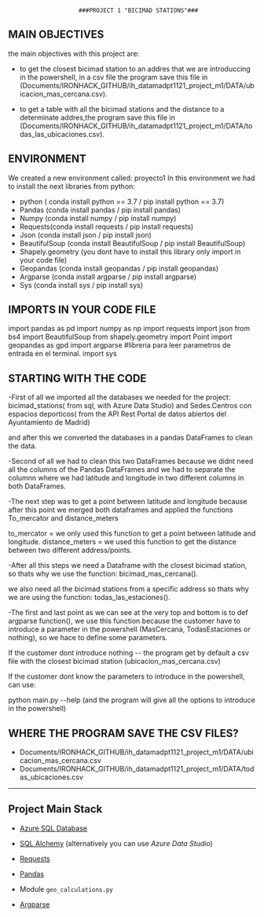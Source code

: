 


                        ###PROJECT 1 "BICIMAD STATIONS"###




MAIN OBJECTIVES
----------------

the main objectives with this project are:
- to get the closest bicimad station to an addres that we are introduccing in the powershell, in a csv file the program save this file in (Documents/IRONHACK_GITHUB/ih_datamadpt1121_project_m1/DATA/ubicacion_mas_cercana.csv).


- to get a table with all the bicimad stations and the distance to a determinate addres,the program save this file in (Documents/IRONHACK_GITHUB/ih_datamadpt1121_project_m1/DATA/todas_las_ubicaciones.csv). 

ENVIRONMENT
------------

We created a new environment called: proyecto1
In this environment we had to install the next libraries from python:
- python ( conda install python == 3.7  / pip install python == 3.7)
- Pandas (conda install pandas / pip install pandas)
- Numpy (conda install numpy / pip install numpy)
- Requests(conda install requests / pip install requests)
- Json (conda install json / pip install json)
- BeautifulSoup (conda install BeautifulSoup / pip install BeautifulSoup)
- Shapely.geometry (you dont have to install this library only import in your code file)
- Geopandas (conda install geopandas / pip install geopandas)
- Argparse (conda install argparse / pip install argparse)
- Sys (conda install sys / pip install sys)


IMPORTS IN YOUR CODE FILE
--------------------------

import pandas as pd 
import numpy as np
import requests
import json
from bs4 import BeautifulSoup 
from shapely.geometry import Point
import geopandas as gpd 
import argparse  #libreria para leer parametros de entrada en el terminal.
import sys



STARTING WITH THE CODE
------------------------


-First of all we imported all the databases we needed for the project: bicimad_stations( from sql, with Azure Data Studio) and Sedes.Centros con espacios deporticos( from the API Rest Portal de datos abiertos del Ayuntamiento de Madrid)

and after this we converted the databases in a pandas DataFrames to clean the data.

-Second of all we had to clean this two DataFrames because we didnt need all the columns of the Pandas DataFrames and we had to separate the columnn where we had latitude and longitude in two different columns in both DataFrames.


-The next step was to get a point between latitude and longitude because after this point we merged both dataframes and applied the functions To_mercator and distance_meters

to_mercator = we only used this function to get a point between latitude and longitude.
distance_meters = we used this function to get the distance between two different address/points.


-After all this steps we need a Dataframe with the closest bicimad station, so thats why we use the function: bicimad_mas_cercana().

we also need all the bicimad stations from a specific address so thats why we are using the function: todas_las_estaciones().


-The first and last point as we can see at the very top and bottom is to def argparse function(), we use this function because the customer have to introduce a parameter in the powershell (MasCercana, TodasEstaciones or nothing), so we hace to define some parameters.

If the customer dont introduce nothing -- the program get by default a csv file with the closest bicimad station (ubicacion_mas_cercana.csv)

If the customer dont know the parameters to introduce in the powershell, can use:

python main.py --help (and the program will give all the options to introduce in the powershell)



WHERE THE PROGRAM SAVE THE CSV FILES?
--------------------------------------

- Documents/IRONHACK_GITHUB/ih_datamadpt1121_project_m1/DATA/ubicacion_mas_cercana.csv
- Documents/IRONHACK_GITHUB/ih_datamadpt1121_project_m1/DATA/todas_ubicaciones.csv



--------------------------------------------------------------------------------------------
## **Project Main Stack**

- [Azure SQL Database](https://portal.azure.com/)

- [SQL Alchemy](https://docs.sqlalchemy.org/en/13/intro.html) (alternatively you can use _Azure Data Studio_)

- [Requests](https://requests.readthedocs.io/)

- [Pandas](https://pandas.pydata.org/pandas-docs/stable/reference/index.html)

- Module `geo_calculations.py`

- [Argparse](https://docs.python.org/3.7/library/argparse.html)












 


 


